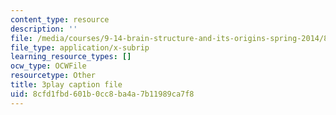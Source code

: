 ```yaml
---
content_type: resource
description: ''
file: /media/courses/9-14-brain-structure-and-its-origins-spring-2014/8cfd1fbd601b0cc8ba4a7b11989ca7f8_555123.srt
file_type: application/x-subrip
learning_resource_types: []
ocw_type: OCWFile
resourcetype: Other
title: 3play caption file
uid: 8cfd1fbd-601b-0cc8-ba4a-7b11989ca7f8
---
```


